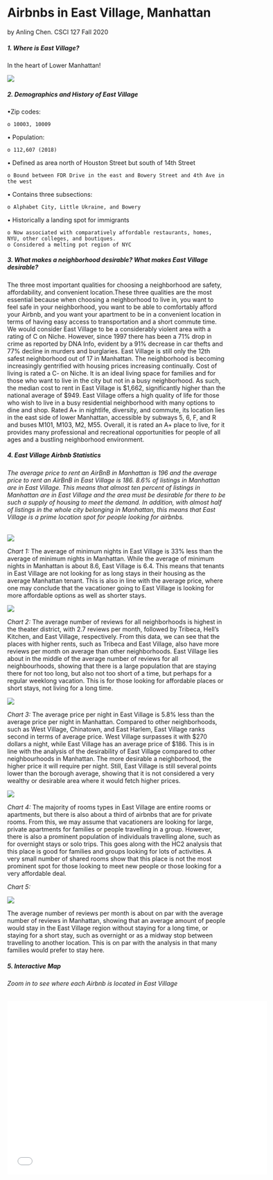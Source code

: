 # Airbnbs in East Village, Manhattan
by Anling Chen. CSCI 127 Fall 2020
##### 1. Where is East Village?

In the heart of Lower Manhattan!

<img src="Highlighted Region East Village.png" class="inline"/>

##### 2. Demographics and History of East Village

•Zip codes:

    o 10003, 10009

• Population:

    o 112,607 (2018)

• Defined as area north of Houston Street but south of 14th Street

    o Bound between FDR Drive in the east and Bowery Street and 4th Ave in the west

• Contains three subsections:

    o Alphabet City, Little Ukraine, and Bowery

• Historically a landing spot for immigrants

    o Now associated with comparatively affordable restaurants, homes, NYU, other colleges, and boutiques.
    o Considered a melting pot region of NYC

##### 3. What makes a neighborhood desirable? What makes East Village desirable?

The three most important qualities for choosing a neighborhood are safety, affordability, and convenient location.These three qualities are the most essential because when choosing a neighborhood to live in, you want to feel safe in your neighborhood, you want to be able to comfortably afford your Airbnb, and you want your apartment to be in a convenient location in terms of having easy access to transportation and a short commute time. We would consider East Village to be a considerably violent area with a rating of C on Niche. However, since 1997 there has been a 71% drop in crime as reported by DNA Info, evident by a 91% decrease in car thefts and 77% decline in murders and burglaries. East Village is still only the 12th safest neighborhood out of 17 in Manhattan. The neighborhood is becoming increasingly gentrified with housing prices increasing continually. Cost of living is rated a C- on Niche. It is an ideal living space for families and for those who want to live in the city but not in a busy neighborhood. As such, the median cost to rent in East Village is $1,662, significantly higher than the national average of $949. East Village offers a high quality of life for those who wish to live in a busy residential neighborhood with many options to dine and shop. Rated A+ in nightlife, diversity, and commute, its location lies in the east side of lower Manhattan, accessible by subways 5, 6, F, and R and buses M101, M103, M2, M55.  Overall, it is rated an A+ place to live, for it provides many professional and recreational opportunities for people of all ages and a bustling neighborhood environment.

##### 4. East Village Airbnb Statistics 

###### The average price to rent an AirBnB in Manhattan is 196 and the average price to rent an AirBnB in East Village is 186. 8.6% of listings in Manhattan are in East Village. This means that almost ten percent of listings in Manhattan are in East Village and the area must be desirable for there to be such a supply of housing to meet the demand. In addition, with almost half of listings in the whole city belonging in Manhattan, this means that East Village is a prime location spot for people looking for airbnbs. 

<img src="Average amount of minimum nights compared to other neighborhoods.png" class="inline"/>

_Chart 1:_ 
The average of minimum nights in East Village is 33% less than the average of minimum nights in Manhattan. While the average of minimum nights in Manhattan is about 8.6, East Village is 6.4. This means that tenants in East Village are not looking for as long stays in their housing as the average Manhattan tenant. This is also in line with the average price, where one may conclude that the vacationer going to East Village is looking for more affordable options as well as shorter stays.  

<img src="Average price compared to all Manhattan neighbourhoods (2).png" class="inline"/>

_Chart 2:_
The average number of reviews for all neighborhoods is highest in the theater district, with 2.7 reviews per month, followed by Tribeca, Hell’s Kitchen, and East Village, respectively. From this data, we can see that the places with higher rents, such as Tribeca and East Village, also have more reviews per month on average than other neighborhoods. East Village lies about in the middle of the average number of reviews for all neighbourhoods, showing that there is a large population that are staying there for not too long, but also not too short of a time, but perhaps for a regular weeklong vacation. This is for those looking for affordable places or short stays, not living for a long time. 

<img src="Average price compared to other neighborhoods.png" class="inline"/>

_Chart 3:_
The average price per night in East Village is 5.8% less than the average price per night in Manhattan. Compared to other neighborhoods, such as West Village, Chinatown, and East Harlem, East Village ranks second in terms of average price. West Village surpasses it with $270 dollars a night, while East Village has an average price of $186. This is in line with the analysis of the desirability of East Village compared to other neighbourhoods in Manhattan. The more desirable a neighborhood, the higher price it will require per night. Still, East Village is still several points lower than the borough average, showing that it is not considered a very wealthy or desirable area where it would fetch higher prices.

<img src="Pie graph of room type listings.png" class="inline"/>

_Chart 4:_
The majority of rooms types in East Village are entire rooms or apartments, but there is also about a third of airbnbs that are for private rooms. From this, we may assume that vacationers are looking for large, private apartments for families or people travelling in a group. However, there is also a prominent population of individuals travelling alone, such as for overnight stays or solo trips. This goes along with the HC2 analysis that this place is good for families and groups looking for lots of activities. A very small number of shared rooms show that this place is not the most prominent spot for those looking to meet new people or those looking for a very affordable deal. 

_Chart 5:_

<img src="Average number of reviews for all nbhds.png" class="inline"/>

The average number of reviews per month is about on par with the average number of reviews in Manhattan, showing that an average amount of people would stay in the East Village region without staying for a long time, or staying for a short stay, such as overnight or as a midway stop between travelling to another location. This is on par with the analysis in that many families would prefer to stay here. 

##### 5. Interactive Map

###### Zoom in to see where each Airbnb is located in East Village
<iframe src="airbnblocations.html" width="600" height="400" frameborder="0" frameborder="0" marginwidth="0" marginheight="0" allowfullscreen></iframe>
